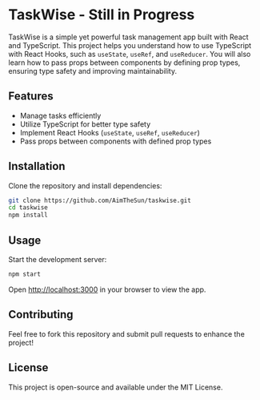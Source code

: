 # TaskWise - Still in Progress

TaskWise is a simple yet powerful task management app built with React and TypeScript. This project helps you understand how to use TypeScript with React Hooks, such as `useState`, `useRef`, and `useReducer`. You will also learn how to pass props between components by defining prop types, ensuring type safety and improving maintainability.

## Features
- Manage tasks efficiently
- Utilize TypeScript for better type safety
- Implement React Hooks (`useState`, `useRef`, `useReducer`)
- Pass props between components with defined prop types

## Installation

Clone the repository and install dependencies:

```sh
git clone https://github.com/AimTheSun/taskwise.git
cd taskwise
npm install
```

## Usage

Start the development server:

```sh
npm start
```

Open [http://localhost:3000](http://localhost:3000) in your browser to view the app.

## Contributing
Feel free to fork this repository and submit pull requests to enhance the project!

## License
This project is open-source and available under the MIT License.

